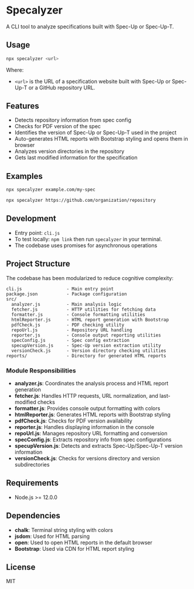 # Specalyzer

A CLI tool to analyze specifications built with Spec-Up or Spec-Up-T.

## Usage

```bash
npx specalyzer <url>
```

Where:
- `<url>` is the URL of a specification website built with Spec-Up or Spec-Up-T or a GitHub repository URL.

## Features

- Detects repository information from spec config
- Checks for PDF version of the spec
- Identifies the version of Spec-Up or Spec-Up-T used in the project
- Auto-generates HTML reports with Bootstrap styling and opens them in browser
- Analyzes version directories in the repository
- Gets last modified information for the specification

## Examples

```bash
npx specalyzer example.com/my-spec
```

```bash
npx specalyzer https://github.com/organization/repository
```

## Development

- Entry point: `cli.js`
- To test locally: `npm link` then run `specalyzer` in your terminal.
- The codebase uses promises for asynchronous operations

## Project Structure

The codebase has been modularized to reduce cognitive complexity:

```
cli.js                 - Main entry point
package.json           - Package configuration
src/
  analyzer.js          - Main analysis logic
  fetcher.js           - HTTP utilities for fetching data
  formatter.js         - Console formatting utilities
  htmlReporter.js      - HTML report generation with Bootstrap
  pdfCheck.js          - PDF checking utility
  repoUrl.js           - Repository URL handling
  reporter.js          - Console output reporting utilities
  specConfig.js        - Spec config extraction
  specupVersion.js     - Spec-Up version extraction utility
  versionCheck.js      - Version directory checking utilities
reports/               - Directory for generated HTML reports
```

### Module Responsibilities

- **analyzer.js**: Coordinates the analysis process and HTML report generation
- **fetcher.js**: Handles HTTP requests, URL normalization, and last-modified checks
- **formatter.js**: Provides console output formatting with colors
- **htmlReporter.js**: Generates HTML reports with Bootstrap styling
- **pdfCheck.js**: Checks for PDF version availability
- **reporter.js**: Handles displaying information in the console
- **repoUrl.js**: Manages repository URL formatting and conversion
- **specConfig.js**: Extracts repository info from spec configurations
- **specupVersion.js**: Detects and extracts Spec-Up/Spec-Up-T version information
- **versionCheck.js**: Checks for versions directory and version subdirectories

## Requirements

- Node.js >= 12.0.0

## Dependencies

- **chalk**: Terminal string styling with colors
- **jsdom**: Used for HTML parsing
- **open**: Used to open HTML reports in the default browser
- **Bootstrap**: Used via CDN for HTML report styling

## License

MIT
